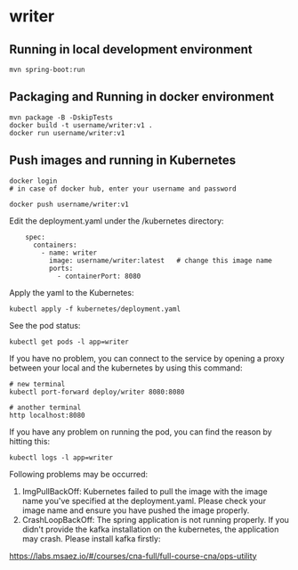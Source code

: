# writer

## Running in local development environment

```
mvn spring-boot:run
```

## Packaging and Running in docker environment

```
mvn package -B -DskipTests
docker build -t username/writer:v1 .
docker run username/writer:v1
```

## Push images and running in Kubernetes

```
docker login 
# in case of docker hub, enter your username and password

docker push username/writer:v1
```

Edit the deployment.yaml under the /kubernetes directory:
```
    spec:
      containers:
        - name: writer
          image: username/writer:latest   # change this image name
          ports:
            - containerPort: 8080

```

Apply the yaml to the Kubernetes:
```
kubectl apply -f kubernetes/deployment.yaml
```

See the pod status:
```
kubectl get pods -l app=writer
```

If you have no problem, you can connect to the service by opening a proxy between your local and the kubernetes by using this command:
```
# new terminal
kubectl port-forward deploy/writer 8080:8080

# another terminal
http localhost:8080
```

If you have any problem on running the pod, you can find the reason by hitting this:
```
kubectl logs -l app=writer
```

Following problems may be occurred:

1. ImgPullBackOff:  Kubernetes failed to pull the image with the image name you've specified at the deployment.yaml. Please check your image name and ensure you have pushed the image properly.
1. CrashLoopBackOff: The spring application is not running properly. If you didn't provide the kafka installation on the kubernetes, the application may crash. Please install kafka firstly:

https://labs.msaez.io/#/courses/cna-full/full-course-cna/ops-utility

